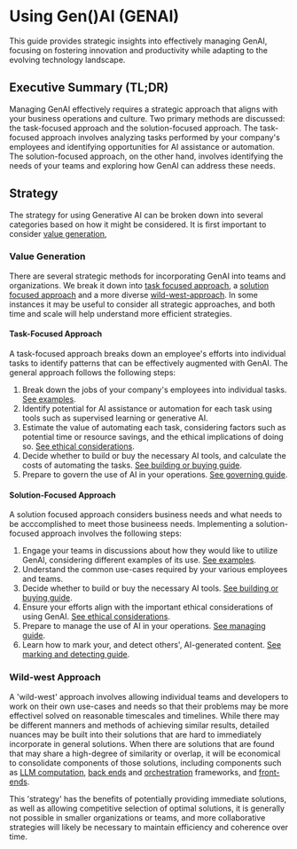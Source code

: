 # Using Gen()AI (GENAI)

This guide provides strategic insights into effectively managing GenAI, focusing on fostering innovation and productivity while adapting to the evolving technology landscape. 

## Executive Summary (TL;DR)

Managing GenAI effectively requires a strategic approach that aligns with your business operations and culture. Two primary methods are discussed: the task-focused approach and the solution-focused approach. The task-focused approach involves analyzing tasks performed by your company's employees and identifying opportunities for AI assistance or automation. The solution-focused approach, on the other hand, involves identifying the needs of your teams and exploring how GenAI can address these needs. 

## Strategy 
The strategy for using Generative AI can be broken down into several categories based on how it might be considered. It is first important to consider [value generation](#value-generation), 

### Value Generation 

There are several strategic methods for incorporating GenAI into teams and organizations. We break it down into [task focused approach](#task-focused-approach), a [solution focused approach](#solution-focused-approach) and a more diverse [wild-west-approach](#wild-west-approach). In some instances it may be useful to consider all strategic approaches, and both time and scale will help understand more efficient strategies. 

#### Task-Focused Approach
A task-focused approach  breaks down an employee's efforts into individual tasks to identify patterns that can be effectively augmented with GenAI. The general approach follows the following steps: 

1. Break down the jobs of your company's employees into individual tasks. [See examples](examples/by_modality/index.md).
2. Identify potential for AI assistance or automation for each task using tools such as supervised learning or generative AI.
3. Estimate the value of automating each task, considering factors such as potential time or resource savings, and the ethical implications of doing so. [See ethical considerations](ethically/index.md).
4. Decide whether to build or buy the necessary AI tools, and calculate the costs of automating the tasks. [See building or buying guide](building_or_buying.md).
5. Prepare to govern the use of AI in your operations. [See governing guide](managing/governing.md).

#### Solution-Focused Approach

A solution focused approach considers business needs and what needs to be acccomplished to meet those busineess needs. Implementing a solution-focused approach involves the following steps:

1. Engage your teams in discussions about how they would like to utilize GenAI, considering different examples of its use. [See examples](examples/index.md).
2. Understand the common use-cases required by your various employees and teams.
3. Decide whether to build or buy the necessary AI tools. [See building or buying guide](building_or_buying.md).
4. Ensure your efforts align with the important ethical considerations of using GenAI. [See ethical considerations](ethically/index.md).
5. Prepare to manage the use of AI in your operations. [See managing guide](managing/index.md).
6. Learn how to mark your, and detect others', AI-generated content. [See marking and detecting guide](marking_and_detecting.md).

### Wild-west Approach

A 'wild-west' approach involves allowing individual teams and developers to work on their own use-cases and needs so that their problems may be more effectivel solved on reasonable timescales and timelines. While there may be different manners and methods of achieving similar results, detailed nuances may be built into their solutions that are hard to immediately incorporate in general solutions. When there are solutions that are found that may share a high-degree of similarity or overlap, it will be economical to consolidate components of those solutions, including components such as [LLM computation](../Understanding/deploying/computation.md), [back ends](../Understanding/deploying/back_end.md) and [orchestration](../Understanding/deploying/orchestration.md) frameworks, and [front-ends](../Understanding/deploying/front_end.md). 

This 'strategy' has the benefits of potentially providing immediate solutions, as well as allowing competitive selection of optimal solutions, it is generally not possible in smaller organizations or teams, and more collaborative strategies will likely be necessary to maintain efficiency and coherence over time. 

